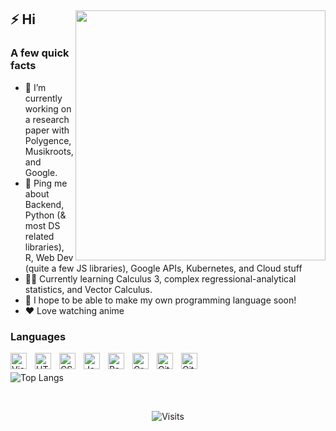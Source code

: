 <div>
  <img width="400px" align="right" src="https://cdn.tomondre.com/this-is-fine.jpg" />
  <h2>⚡️ Hi</h2>
  <h3> A few quick facts </h3>
  <ul>
    <li>🔭 I’m currently working on a research paper with Polygence, Musikroots, and Google.</li>
    <li>💬 Ping me about Backend, Python (& most DS related libraries), R, Web Dev (quite a few JS libraries), Google APIs, Kubernetes, and Cloud stuff </li>
    <li>👨‍💻 Currently learning Calculus 3, complex regressional-analytical statistics, and Vector Calculus.</li>
    <li>🥅 I hope to be able to make my own programming language soon!</li>
    <li>❤ Love watching anime
  </ul>
</div>


### Languages
<img align="left" alt="Visual Studio Code" width="26px" src="https://cdn.jsdelivr.net/gh/devicons/devicon/icons/vscode/vscode-original.svg" style="padding-right:10px;" />
<img align="left" alt="HTML5" width="26px" src="https://cdn.jsdelivr.net/gh/devicons/devicon/icons/html5/html5-original.svg" style="padding-right:10px;" />
<img align="left" alt="CSS3" width="26px" src="https://cdn.jsdelivr.net/gh/devicons/devicon/icons/css3/css3-original.svg" style="padding-right:10px;" />
<img align="left" alt="JavaScript" width="26px" src="https://cdn.jsdelivr.net/gh/devicons/devicon/icons/javascript/javascript-original.svg" style="padding-right:10px;" />
<img align="left" alt="React" width="26px" src="https://cdn.jsdelivr.net/gh/devicons/devicon/icons/react/react-original.svg" style="padding-right:10px;" />
<img align="left" alt="GraphQL" width="26px" src="https://cdn.jsdelivr.net/gh/devicons/devicon/icons/graphql/graphql-plain.svg" style="padding-right:10px;" />
<img align="left" alt="Git" width="26px" src="https://cdn.jsdelivr.net/gh/devicons/devicon/icons/git/git-original.svg" style="padding-right:10px;" />
<img align="left" alt="GitHub" width="26px" src="https://user-images.githubusercontent.com/3369400/139447912-e0f43f33-6d9f-45f8-be46-2df5bbc91289.png" style="padding-right:10px;" />

&nbsp;<div padding="0px">
![Top Langs](https://github-readme-stats.vercel.app/api/top-langs/?username=realtime9&layout=compact&theme=dark)
</div>

&nbsp;<div align="center">
  ![Visits](https://komarev.com/ghpvc/?username=realtime9&logo=GitHub&label=github%20visits&color=336699&logoColor=white&style=flat-square)
</div>

